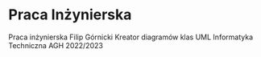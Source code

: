 # Praca Inżynierska
Praca inżynierska Filip Górnicki Kreator diagramów klas UML
Informatyka Techniczna AGH 2022/2023
